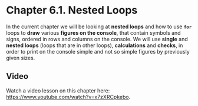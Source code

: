 # Chapter 6.1. Nested Loops

In the current chapter we will be looking at **nested loops** and how to use **`for`** loops to **draw** various **figures on the console**, that contain symbols and signs, ordered in rows and columns on the console. We will use **single** and **nested loops** (loops that are in other loops), **calculations** and **checks**, in order to print on the console simple and not so simple figures by previously given sizes.

## Video

Watch a video lesson on this chapter here: https://www.youtube.com/watch?v=x7zXRCpkebo.

